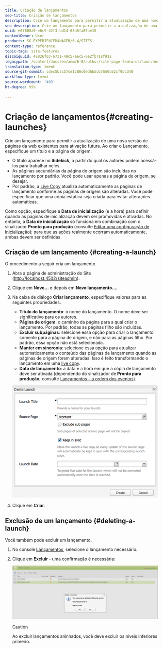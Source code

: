 ```yaml
---
title: Criação de lançamentos
seo-title: Criação de lançamentos
description: Crie um lançamento para permitir a atualização de uma nova versão de páginas da web existentes para ativação futura. Ao criar o Lançamento, especifique um título e a página de origem.
seo-description: Crie um lançamento para permitir a atualização de uma nova versão de páginas da web existentes para ativação futura. Ao criar o Lançamento, especifique um título e a página de origem.
uuid: e67608a9-e6c9-42f3-bd1d-63a5fa87ae18
contentOwner: User
products: SG_EXPERIENCEMANAGER/6.4/SITES
content-type: reference
topic-tags: site-features
discoiquuid: 48826f03-6731-49c5-a6c5-6e2fb718f912
legacypath: /content/docs/en/aem/6-0/author/site-page-features/launches
translation-type: tm+mt
source-git-commit: cdec5b3c57ce1c80c0ed6b5cb7650b52cf9bc340
workflow-type: tm+mt
source-wordcount: '403'
ht-degree: 95%

---
```



# Criação de lançamentos{#creating-launches}

Crie um lançamento para permitir a atualização de uma nova versão de páginas da web existentes para ativação futura. Ao criar o Lançamento, especifique um título e a página de origem:

* O título aparece no **Sidekick**, a partir do qual os autores podem acessá-los para trabalhar neles.
* As páginas secundárias da página de origem são incluídas no lançamento por padrão. Você pode usar apenas a página de origem, se desejar.
* Por padrão, a [Live Copy](/help/sites-administering/msm.md) atualiza automaticamente as páginas de lançamento conforme as páginas de origem são alteradas. Você pode especificar que uma cópia estática seja criada para evitar alterações automáticas.

Como opção, especifique a **Data de inicialização** (e a hora) para definir quando as páginas de inicialização devem ser promovidas e ativadas. No entanto, a **Data de inicialização** só funciona em combinação com o sinalizador **Pronto para produção** (consulte [Editar uma configuração de inicialização](/help/sites-classic-ui-authoring/classic-launches-editing.md#editing-a-launch-configuration)); para que as ações realmente ocorram automaticamente, ambas devem ser definidas.

## Criação de um lançamento {#creating-a-launch}

O procedimento a seguir cria um lançamento.

1. Abra a página de administração do Site ([http://localhost:4502/siteadmin](http://localhost:4502/siteadmin)).
1. Clique em **Novo...** e depois em **Novo lançamento...**.
1. Na caixa de diálogo **Criar lançamento**, especifique valores para as seguintes propriedades:

   * **Título do lançamento**: o nome do lançamento. O nome deve ser significativo para os autores.
   * **Página de origem**: o caminho da página para a qual criar o lançamento. Por padrão, todas as páginas filho são incluídas.
   * **Excluir subpáginas**: selecione essa opção para criar o lançamento somente para a página de origem, e não para as páginas filho. Por padrão, essa opção não está selecionada.
   * **Manter em sincronia**: selecione essa opção para atualizar automaticamente o conteúdo das páginas de lançamento quando as páginas de origem forem alteradas. Isso é feito transformando o lançamento em uma [live copy](/help/sites-administering/msm.md).
   * **Data de lançamento**: a data e a hora em que a cópia de lançamento deve ser ativada (dependendo do sinalizador de **Pronto para produção**; consulte [Lançamentos - a ordem dos eventos](/help/sites-authoring/launches.md#launches-the-order-of-events)).

   ![chlimage_1-99](assets/chlimage_1-99.png)

1. Clique em **Criar**.

## Exclusão de um lançamento {#deleting-a-launch}

Você também pode excluir um lançamento.

1. No console [Lançamentos](/help/sites-classic-ui-authoring/classic-launches.md), selecione o lançamento necessário.
1. Clique em **Excluir** - uma confirmação é necessária:

   ![chlimage_1-100](assets/chlimage_1-100.png)

   >[!CAUTION]
   >
   >Ao excluir lançamentos aninhados, você deve excluir os níveis inferiores primeiro.

